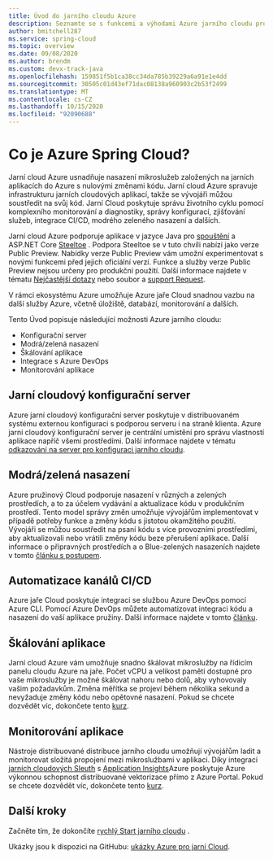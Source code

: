 ```yaml
---
title: Úvod do jarního cloudu Azure
description: Seznamte se s funkcemi a výhodami Azure jarního cloudu pro nasazení a správu aplikací v jazyce Java pružiny v Azure.
author: bmitchell287
ms.service: spring-cloud
ms.topic: overview
ms.date: 09/08/2020
ms.author: brendm
ms.custom: devx-track-java
ms.openlocfilehash: 159851f5b1ca38cc34da785b39229a6a91e1e4dd
ms.sourcegitcommit: 30505c01d43ef71dac08138a960903c2b53f2499
ms.translationtype: MT
ms.contentlocale: cs-CZ
ms.lasthandoff: 10/15/2020
ms.locfileid: "92090688"
---
```

# <a name="what-is-azure-spring-cloud"></a>Co je Azure Spring Cloud?

Jarní cloud Azure usnadňuje nasazení mikroslužeb založených na jarních aplikacích do Azure s nulovými změnami kódu.  Jarní cloud Azure spravuje infrastrukturu jarních cloudových aplikací, takže se vývojáři můžou soustředit na svůj kód.  Jarní Cloud poskytuje správu životního cyklu pomocí komplexního monitorování a diagnostiky, správy konfigurací, zjišťování služeb, integrace CI/CD, modrého zeleného nasazení a dalších.

Jarní cloud Azure podporuje aplikace v jazyce Java pro [spouštění](https://spring.io/projects/spring-boot) a ASP.NET Core [Steeltoe](https://steeltoe.io/) . Podpora Steeltoe se v tuto chvíli nabízí jako verze Public Preview. Nabídky verze Public Preview vám umožní experimentovat s novými funkcemi před jejich oficiální verzí.  Funkce a služby verze Public Preview nejsou určeny pro produkční použití.  Další informace najdete v tématu [Nejčastější dotazy](https://azure.microsoft.com/support/faq/) nebo soubor a [support Request](../azure-portal/supportability/how-to-create-azure-support-request.md).

V rámci ekosystému Azure umožňuje Azure jaře Cloud snadnou vazbu na další služby Azure, včetně úložiště, databází, monitorování a dalších.

Tento Úvod popisuje následující možnosti Azure jarního cloudu:

* Konfigurační server
* Modrá/zelená nasazení
* Škálování aplikace
* Integrace s Azure DevOps
* Monitorování aplikace

## <a name="spring-cloud-config-server"></a>Jarní cloudový konfigurační server

Azure jarní cloudový konfigurační server poskytuje v distribuovaném systému externou konfiguraci s podporou serveru i na straně klienta.  Azure jarní cloudový konfigurační server je centrální umístění pro správu vlastností aplikace napříč všemi prostředími. Další informace najdete v tématu [odkazování na server pro konfiguraci jarního cloudu](https://spring.io/projects/spring-cloud-config). 

## <a name="bluegreen-deployments"></a>Modrá/zelená nasazení

Azure pružinový Cloud podporuje nasazení v různých a zelených prostředích, a to za účelem vydávání a aktualizace kódu v produkčním prostředí.  Tento model správy změn umožňuje vývojářům implementovat v případě potřeby funkce a změny kódu s jistotou okamžitého použití.  Vývojáři se můžou soustředit na psaní kódu s více provozními prostředími, aby aktualizovali nebo vrátili změny kódu beze přerušení aplikace.  Další informace o přípravných prostředích a o Blue-zelených nasazeních najdete v tomto [článku s postupem](spring-cloud-howto-staging-environment.md).

## <a name="cicd-pipeline-automation"></a>Automatizace kanálů CI/CD

Azure jaře Cloud poskytuje integraci se službou Azure DevOps pomocí Azure CLI.  Pomocí Azure DevOps můžete automatizovat integraci kódu a nasazení do vaší aplikace pružiny.  Další informace najdete v tomto [článku](spring-cloud-howto-cicd.md).

## <a name="application-scaling"></a>Škálování aplikace

Jarní cloud Azure vám umožňuje snadno škálovat mikroslužby na řídicím panelu cloudu Azure na jaře.  Počet vCPU a velikost paměti dostupné pro vaše mikroslužby je možné škálovat nahoru nebo dolů, aby vyhovovaly vašim požadavkům.  Změna měřítka se projeví během několika sekund a nevyžaduje změny kódu nebo opětovné nasazení.  Pokud se chcete dozvědět víc, dokončete tento [kurz](spring-cloud-tutorial-scale-manual.md).

## <a name="application-monitoring"></a>Monitorování aplikace

Nástroje distribuované distribuce jarního cloudu umožňují vývojářům ladit a monitorovat složitá propojení mezi mikroslužbami v aplikaci.  Díky integraci [jarních cloudových Sleuth](https://spring.io/projects/spring-cloud-sleuth) s [Application Insights](../azure-monitor/insights/insights-overview.md)Azure poskytuje Azure výkonnou schopnost distribuované vektorizace přímo z Azure Portal.  Pokud se chcete dozvědět víc, dokončete tento [kurz](spring-cloud-tutorial-distributed-tracing.md).

## <a name="next-steps"></a>Další kroky

Začněte tím, že dokončíte [rychlý Start jarního cloudu](spring-cloud-quickstart.md) .

Ukázky jsou k dispozici na GitHubu: [ukázky Azure pro jarní Cloud](https://github.com/Azure-Samples/Azure-Spring-Cloud-Samples/tree/master/).